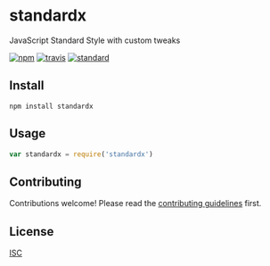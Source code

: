 # standardx

JavaScript Standard Style with custom tweaks

[![npm][npm-image]][npm-url]
[![travis][travis-image]][travis-url]
[![standard][standard-image]][standard-url]

[npm-image]: https://img.shields.io/npm/v/standardx.svg?style=flat-square
[npm-url]: https://www.npmjs.com/package/standardx
[travis-image]: https://img.shields.io/travis/standard/standardx.svg?style=flat-square
[travis-url]: https://travis-ci.org/standard/standardx
[standard-image]: https://img.shields.io/badge/code%20style-standard-brightgreen.svg?style=flat-square
[standard-url]: http://npm.im/standard

## Install

```
npm install standardx
```

## Usage

```js
var standardx = require('standardx')
```

## Contributing

Contributions welcome! Please read the [contributing guidelines](CONTRIBUTING.md) first.

## License

[ISC](LICENSE.md)
